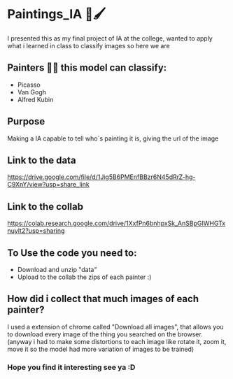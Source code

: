 # Paintings_IA 🤖🖌

I presented this as my final project of IA at the college, wanted to apply what i learned in class to classify images so here we are

## Painters 👨‍🎨 this model can classify:
* Picasso
* Van Gogh
* Alfred Kubin

## Purpose
Making a IA capable to tell who´s painting it is, giving the url of the image

## Link to the data
https://drive.google.com/file/d/1Jig5B6PMEnfBBzr6N45dRrZ-hg-C9XnY/view?usp=share_link

## Link to the collab
https://colab.research.google.com/drive/1XxfPn6bnhpxSk_AnSBpGIWHGTxnuylt2?usp=sharing

## To Use the code you need to:
* Download and unzip "data"
* Upload to the collab the zips of each painter :)

## How did i collect that much images of each painter?
 I used a extension of chrome called "Download all images", that allows you to download every image of the thing you searched on the browser. (anyway i had to make some distortions to each image like rotate it, zoom it, move it so the model had more variation of images to be trained) 
 
 ### Hope you find it interesting see ya :D
 


